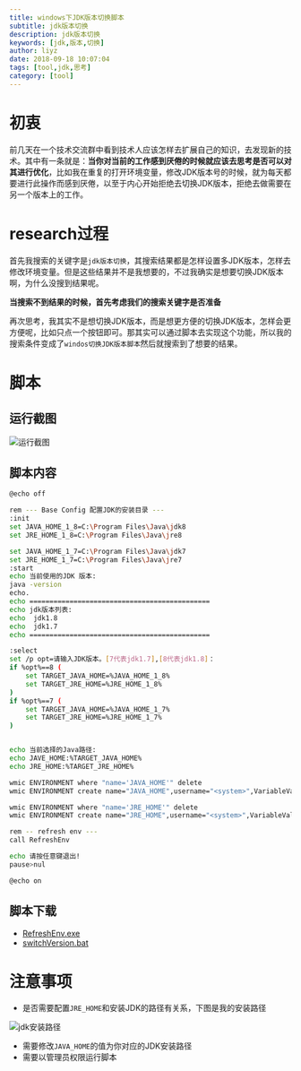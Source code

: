 ```yaml
---
title: windows下JDK版本切换脚本
subtitle: jdk版本切换
description: jdk版本切换 
keywords: [jdk,版本,切换]
author: liyz
date: 2018-09-18 10:07:04
tags: [tool,jdk,思考]
category: [tool]
---
```


# 初衷

前几天在一个技术交流群中看到技术人应该怎样去扩展自己的知识，去发现新的技术。其中有一条就是：**当你对当前的工作感到厌倦的时候就应该去思考是否可以对其进行优化**，比如我在重复的打开环境变量，修改JDK版本号的时候，就为每天都要进行此操作而感到厌倦，以至于内心开始拒绝去切换JDK版本，拒绝去做需要在另一个版本上的工作。

# research过程

首先我搜索的关键字是`jdk版本切换`，其搜索结果都是怎样设置多JDK版本，怎样去修改环境变量。但是这些结果并不是我想要的，不过我确实是想要切换JDK版本啊，为什么没搜到结果呢。

**当搜索不到结果的时候，首先考虑我们的搜索关键字是否准备**

再次思考，我其实不是想切换JDK版本，而是想更方便的切换JDK版本，怎样会更方便呢，比如只点一个按钮即可。那其实可以通过脚本去实现这个功能，所以我的搜索条件变成了`windos切换JDK版本脚本`然后就搜索到了想要的结果。

# 脚本

## 运行截图

![运行截图](https://sustblog.oss-cn-beijing.aliyuncs.com/blog/2018/tool/script/jdkVSwitch.png)

## 脚本内容
```bash
@echo off

rem --- Base Config 配置JDK的安装目录 ---
:init 
set JAVA_HOME_1_8=C:\Program Files\Java\jdk8
set JRE_HOME_1_8=C:\Program Files\Java\jre8

set JAVA_HOME_1_7=C:\Program Files\Java\jdk7
set JRE_HOME_1_7=C:\Program Files\Java\jre7
:start 
echo 当前使用的JDK 版本: 
java -version 
echo. 
echo ============================================= 
echo jdk版本列表: 
echo  jdk1.8 
echo  jdk1.7
echo ============================================= 

:select
set /p opt=请输入JDK版本。[7代表jdk1.7],[8代表jdk1.8]： 
if %opt%==8 (
    set TARGET_JAVA_HOME=%JAVA_HOME_1_8%
	set TARGET_JRE_HOME=%JRE_HOME_1_8%
)
if %opt%==7 (
    set TARGET_JAVA_HOME=%JAVA_HOME_1_7%
	set TARGET_JRE_HOME=%JRE_HOME_1_7%
)


echo 当前选择的Java路径:
echo JAVE_HOME:%TARGET_JAVA_HOME%
echo JRE_HOME:%TARGET_JRE_HOME%

wmic ENVIRONMENT where "name='JAVA_HOME'" delete
wmic ENVIRONMENT create name="JAVA_HOME",username="<system>",VariableValue="%TARGET_JAVA_HOME%"

wmic ENVIRONMENT where "name='JRE_HOME'" delete
wmic ENVIRONMENT create name="JRE_HOME",username="<system>",VariableValue="%TARGET_JRE_HOME%"

rem -- refresh env ---
call RefreshEnv

echo 请按任意键退出!   
pause>nul

@echo on
```

## 脚本下载

- [RefreshEnv.exe](https://sustblog.oss-cn-beijing.aliyuncs.com/blog/2018/tool/script/RefreshEnv.exe)
- [switchVersion.bat](https://sustblog.oss-cn-beijing.aliyuncs.com/blog/2018/tool/script/switchVersion.bat)

# 注意事项

- 是否需要配置`JRE_HOME`和安装JDK的路径有关系，下图是我的安装路径

![jdk安装路径](https://sustblog.oss-cn-beijing.aliyuncs.com/blog/2018/tool/script/jdkPath.png) 

- 需要修改`JAVA_HOME`的值为你对应的JDK安装路径
- 需要以管理员权限运行脚本



